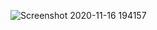 ![Screenshot 2020-11-16 194157](https://github.com/user-attachments/assets/bf9e3ef4-73df-4671-a9d4-ebf0ad82865f)
